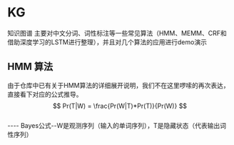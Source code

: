 # KG
知识图谱
主要对中文分词、词性标注等一些常见算法（HMM、MEMM、CRF和借助深度学习的LSTM进行整理），并且对几个算法的应用进行demo演示  

## HMM 算法
由于仓库中已有关于HMM算法的详细展开说明，我们不在这里啰嗦的再次表达，直接看下对应的公式推导。    
$$
Pr(T|W) = \frac{Pr(W|T)*Pr(T)}{Pr(W)}
$$   
---- Bayes公式--W是观测序列（输入的单词序列），T是隐藏状态（代表输出词性序列）
